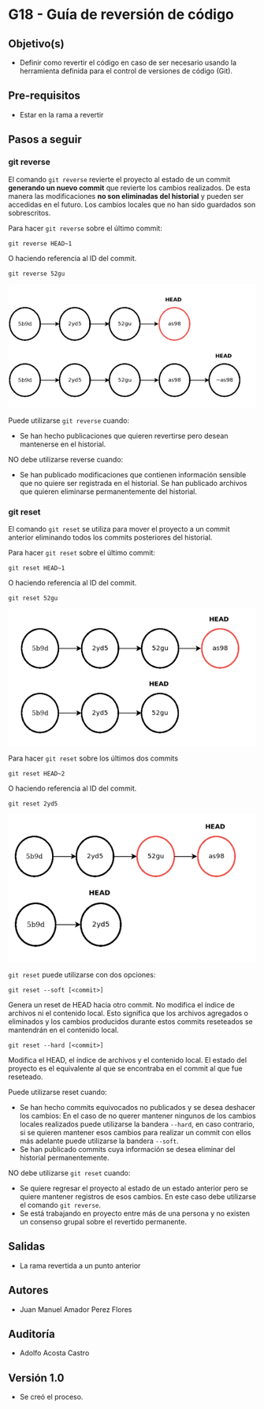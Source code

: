 # G18 - Guía de reversión de código

## Objetivo(s)

- Definir como revertir el código en caso de ser necesario usando la herramienta definida para el control de versiones de código (Git).

## Pre-requisitos

- Estar en la rama a revertir 

## Pasos a seguir


### git reverse

El comando `git reverse` revierte el proyecto al estado de un commit **generando un nuevo commit** que revierte los cambios realizados. De esta manera las modificaciones **no son eliminadas del historial** y pueden ser accedidas en el futuro. Los cambios locales que no han sido guardados son sobrescritos.

Para hacer `git reverse` sobre el último commit:

    git reverse HEAD~1

O haciendo referencia al ID del commit.

    git reverse 52gu

![git reverse](../../static/img/guias/G18/gitreverse.png)

Puede utilizarse `git reverse` cuando:

- Se han hecho publicaciones que quieren revertirse pero desean mantenerse en el historial.

NO debe utilizarse reverse cuando:

- Se han publicado modificaciones que contienen información sensible que no quiere ser registrada en el historial.
Se han publicado archivos que quieren eliminarse permanentemente del historial.

### git reset 

El comando `git reset` se utiliza para mover el proyecto a un commit anterior eliminando todos los commits posteriores del historial. 

Para hacer `git reset` sobre el último commit:

    git reset HEAD~1

O haciendo referencia al ID del commit.

    git reset 52gu

![git reset](../../static/img/guias/G18/gitreset.png)

Para hacer `git reset` sobre los últimos dos commits

    git reset HEAD~2

O haciendo referencia al ID del commit.

    git reset 2yd5

![git reset](../../static/img/guias/G18/gitreset-2.png)

`git reset` puede utilizarse con dos opciones:


    git reset --soft [<commit>]

Genera un reset de HEAD hacia otro commit. No modifica el índice de archivos ni el contenido local. Esto significa que los archivos agregados o eliminados y los cambios producidos durante estos commits reseteados se mantendrán en el contenido local.

    git reset --hard [<commit>]

Modifica el HEAD, el índice de archivos y el contenido local. El estado del proyecto es el equivalente al que se encontraba en el commit al que fue reseteado.

Puede utilizarse reset cuando:

- Se han hecho commits equivocados no publicados y se desea deshacer los cambios: En el caso de no querer mantener ningunos de los cambios locales realizados puede utilizarse la bandera `--hard`, en caso contrario, si se quieren mantener esos cambios para realizar un commit con ellos más adelante puede utilizarse la bandera `--soft`.
- Se han publicado commits cuya información se desea eliminar del historial permanentemente.

NO debe utilizarse `git reset` cuando:

- Se quiere regresar el proyecto al estado de un estado anterior pero se quiere mantener registros de esos cambios. En este caso debe utilizarse el comando `git reverse`.
- Se está trabajando en proyecto entre más de una persona y no existen un consenso grupal sobre el revertido permanente.

## Salidas

- La rama revertida a un punto anterior 

## Autores

- Juan Manuel Amador Perez Flores 

## Auditoría
- Adolfo Acosta Castro

## Versión 1.0
- Se creó el proceso.